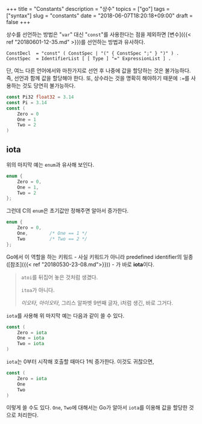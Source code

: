 +++
title = "Constants"
description = "상수"
topics = ["go"]
tags = ["syntax"]
slug = "constants"
date = "2018-06-07T18:20:18+09:00"
draft = false
+++

상수를 선언하는 방법은 "`var`" 대신 "`const`"를 사용한다는 점을 제외하면 [변수]({{< ref "20180601-12-35.md" >}})를 선언하는 방법과 유사하다. 

```
ConstDecl  = "const" ( ConstSpec | "(" { ConstSpec ";" } ")" ) .
ConstSpec  = IdentifierList [ [ Type ] "=" ExpressionList ] .
```

단, 여느 다른 언어에서와 마찬가지로 선언 후 나중에 값을 할당하는 것은 불가능하다. 즉, 선언과 함께 값을 할당해야 한다. 또, 상수라는 것을 명확히 해야하기 때문에 `:=`를 사용하는 것도 당연히 불가능하다.

```go
const Pi32 float32 = 3.14
const Pi = 3.14
const (
    Zero = 0
    One = 1
    Two = 2
)
```

## iota

위의 마지막 예는 `enum`과 유사해 보인다.

```c
enum {
    Zero = 0,
    One = 1,
    Two = 2
};
```

그런데 C의 `enum`은 초기값만 정해주면 알아서 증가한다.

```c
enum {
    Zero = 0,
    One,		/* One == 1 */
    Two			/* Two == 2 */
};
```

Go에서 이 역할을 하는 키워드 - 사실 키워드가 아니라 predefined identifier의 일종 ([참조]({{< ref "20180530-23-08.md">}})) - 가 바로 **iota**이다.

> `atoi`를 뒤집어 놓은 것처럼 생겼다.
>
> `itoa`가 아니다.
>
> *이오타*, *아이오타*, 그리스 알파벳 9번째 글자, i처럼 생긴, 바로 그거다.

`iota`를 사용해 위 마지막 예는 다음과 같이 쓸 수 있다.

```go
const (
    Zero = iota
    One = iota
    Two = iota
)
```

`iota`는 0부터 시작해 호출할 때마다 1씩 증가한다. 이것도 귀찮으면,

```go
const (
    Zero = iota
    One
    Two
)
```

이렇게 쓸 수도 있다.  `One`, `Two`에 대해서는 Go가 알아서 `iota`를 이용해 값을 할당한 것으로 처리한다.

